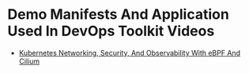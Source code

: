 # Demo Manifests And Application Used In DevOps Toolkit Videos

* [Kubernetes Networking, Security, And Observability With eBPF And Cilium](https://youtu.be/sfhRFtYbuyo)
